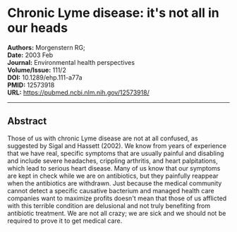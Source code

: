 # Chronic Lyme disease: it's not all in our heads

**Authors:** Morgenstern RG;  
**Date:** 2003 Feb  
**Journal:** Environmental health perspectives  
**Volume/Issue:** 111/2  
**DOI:** 10.1289/ehp.111-a77a  
**PMID:** 12573918  
**URL:** https://pubmed.ncbi.nlm.nih.gov/12573918/

---

## Abstract

Those of us with chronic Lyme disease are not at all confused, as suggested by Sigal and Hassett (2002). We know from years of experience that we have real, specific symptoms that are usually painful and disabling and include severe headaches, crippling arthritis, and heart palpitations, which lead to serious heart disease. Many of us know that our symptoms are kept in check while we are on antibiotics, but they painfully reappear when the antibiotics are withdrawn. Just because the medical community cannot detect a specific causative bacterium and managed health care companies want to maximize profits doesn't mean that those of us afflicted with this terrible condition are delusional and not truly benefiting from antibiotic treatment. We are not all crazy; we are sick and we should not be required to prove it to get medical care.
